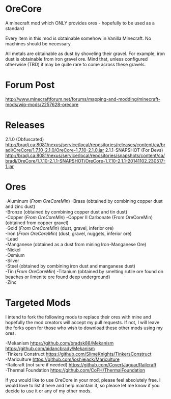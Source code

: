 OreCore
=======

A minecraft mod which ONLY provides ores - hopefully to be used as a standard

Every item in this mod is obtainable somehow in Vanilla Minecraft.  No machines should be necessary.

All metals are obtainable as dust by shoveling their gravel.  For example, iron dust is obtainable from iron gravel 
ore.  Mind that, unless configured otherwise (TBD) it may be quite rare to come across these gravels.

Forum Post
=======
http://www.minecraftforum.net/forums/mapping-and-modding/minecraft-mods/wip-mods/2257628-orecore

Releases
=======

2.1.0 (Obfuscated)
http://bradj.ca:8081/nexus/service/local/repositories/releases/content/ca/bradj/OreCore/1.7.10-2.1.0/OreCore-1.7.10-2.1.0.jar
2.1.1-SNAPSHOT (For Devs)
http://bradj.ca:8081/nexus/service/local/repositories/snapshots/content/ca/bradj/OreCore/1.7.10-2.1.1-SNAPSHOT/OreCore-1.7.10-2.1.1-20141102.230517-1.jar

Ores
=======
-Aluminum (_From OreCoreMin_)
-Brass (obtained by combining copper dust and zinc dust)  
-Bronze (obtained by combining copper dust and tin dust)  
-Copper  (_From OreCoreMin_)
-Copper II Carbonate (From OreCoreMin) (obtained from copper gravel)  
-Gold (_From OreCoreMin_) (dust, gravel, inferior ore)  
-Iron (_From OreCoreMin_) (dust, gravel, nuggets, inferior ore)  
-Lead  
-Manganese (obtained as a dust from mining Iron-Manganese Ore)  
-Nickel  
-Osmium  
-Silver  
-Steel (obtained by combining iron dust and manganese dust)  
-Tin (_From OreCoreMin_)
-Titanium (obtained by smelting rutile ore found on beaches or ilmenite ore found deep underground)  
-Zinc  

Targeted Mods
=======

I intend to fork the following mods to replace their ores with mine and hopefully the mod creators will accept my 
pull requests.  If not, I will leave the forks open for those who wish to download these other mods using my ores.

-Mekanism https://github.com/bradsk88/Mekanism https://github.com/aidancbrady/Mekanism  
-Tinkers Construct https://github.com/SlimeKnights/TinkersConstruct  
-Mariculture https://github.com/joshiejack/Mariculture  
-Railcraft (not sure if needed) https://github.com/CovertJaguar/Railcraft  
-Thermal Foundation https://github.com/CoFH/ThermalFoundation

If you would like to use OreCore in your mod, please feel absolutely free.  I would love to list it here and help maintain it, so please let me know if you decide to use it or any of my other mods.
